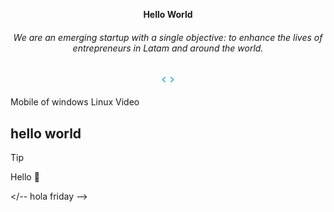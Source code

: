 <p align="center">
  <strong>Hello World</strong><br>
</p>
<div align="center"> <h6> We are an emerging startup with a single objective: to enhance the lives of entrepreneurs in Latam and around the world.</h6> <img   width="20px" src="https://raw.githubusercontent.com/bastndev/bastndev/main/%40bastndev/IMG/Gif/code.gif" alt="code"> </div>



Mobile of windows Linux Video
## hello world 

>[!Tip]
>Hello 👋


</-- hola friday -->
